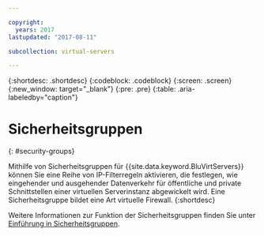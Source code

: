 ```yaml
---

copyright:
  years: 2017
lastupdated: "2017-08-11"

subcollection: virtual-servers

---
```


{:shortdesc: .shortdesc}
{:codeblock: .codeblock}
{:screen: .screen}
{:new_window: target="_blank"}
{:pre: .pre}
{:table: .aria-labeledby="caption"}


# Sicherheitsgruppen
{: #security-groups}

Mithilfe von Sicherheitsgruppen für {{site.data.keyword.BluVirtServers}} können Sie eine Reihe von IP-Filterregeln aktivieren, die festlegen, wie
eingehender und ausgehender Datenverkehr für öffentliche und private Schnittstellen einer virtuellen Serverinstanz abgewickelt wird. Eine Sicherheitsgruppe bildet eine Art virtuelle Firewall.
{:shortdesc}

Weitere Informationen zur Funktion der Sicherheitsgruppen finden Sie unter [Einführung in Sicherheitsgruppen](/docs/infrastructure/security-groups?topic=security-groups-getting-started-with-security-groups).
